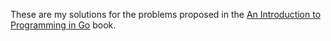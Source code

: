 These are my solutions for the problems proposed in the [An Introduction to Programming in Go](http://www.golang-book.com/) book.
